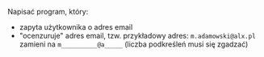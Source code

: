 Napisać program, który:

* zapyta użytkownika o adres email
* "ocenzuruje" adres email, tzw. przykładowy adres: `m.adamowski@alx.pl` zamieni na `m__________@a_____` (liczba podkreśleń musi się zgadzać) 